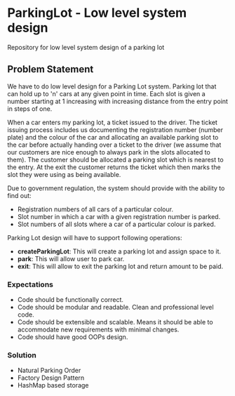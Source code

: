 # ParkingLot - Low level system design
Repository for low level system design of a parking lot

## Problem Statement
We have to do low level design for a Parking Lot system.
Parking lot that can hold up to 'n' cars at any given point in time. Each slot is given a number starting at 1 increasing with increasing distance from the entry point in steps of one.

When a car enters my parking lot, a ticket issued to the driver. The ticket issuing process includes us documenting the registration number (number plate) and the colour of the car and allocating an available parking slot to the car before actually handing over a ticket to the driver (we assume that our customers are nice enough to always park in the slots allocated to them). The customer should be allocated a parking slot which is nearest to the entry. At the exit the customer returns the ticket which then marks the slot they were using as being available.

Due to government regulation, the system should provide with the ability to find out:

* Registration numbers of all cars of a particular colour.
* Slot number in which a car with a given registration number is parked.
* Slot numbers of all slots where a car of a particular colour is parked.

Parking Lot design will have to support following operations:
* **createParkingLot**: This will create a parking lot and assign space to it.
* **park**: This will allow user to park car.
* **exit**: This will allow to exit the parking lot and return amount to be paid.

### Expectations
* Code should be functionally correct.
* Code should be modular and readable. Clean and professional level code.
* Code should be extensible and scalable. Means it should be able to accommodate new requirements with minimal changes.
* Code should have good OOPs design.

### Solution
* Natural Parking Order
* Factory Design Pattern
* HashMap based storage